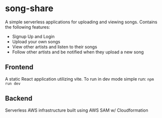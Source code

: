 # song-share
A simple serverless applications for uploading and viewing songs. Contains the following features:

- Signup Up and Login
- Upload your own songs
- View other artists and listen to their songs
- Follow other artists and be notified when they upload a new song

## Frontend
A static React application utilizing vite. To run in dev mode simple run:
```npm run dev```

## Backend
Serverless AWS infrastructure built using AWS SAM w/ Cloudformation
